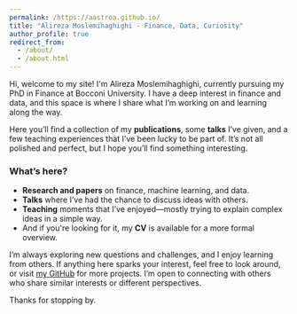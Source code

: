 ```yaml
---
permalink: /https://aastroa.github.io/
title: "Alireza Moslemihaghighi - Finance, Data, Curiosity"
author_profile: true
redirect_from: 
  - /about/
  - /about.html
---
```


Hi, welcome to my site! I'm Alireza Moslemihaghighi, currently pursuing my PhD in Finance at Bocconi University. I have a deep interest in finance and data, and this space is where I share what I’m working on and learning along the way.

Here you’ll find a collection of my **publications**, some **talks** I’ve given, and a few teaching experiences that I’ve been lucky to be part of. It’s not all polished and perfect, but I hope you’ll find something interesting.

### What’s here?
- **Research and papers** on finance, machine learning, and data.
- **Talks** where I’ve had the chance to discuss ideas with others.
- **Teaching** moments that I’ve enjoyed—mostly trying to explain complex ideas in a simple way.
- And if you're looking for it, my **CV** is available for a more formal overview.

I’m always exploring new questions and challenges, and I enjoy learning from others. If anything here sparks your interest, feel free to look around, or visit [my GitHub](https://github.com/AAstroA) for more projects. I’m open to connecting with others who share similar interests or different perspectives.

Thanks for stopping by.

